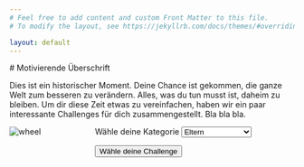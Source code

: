 ```yaml
---
# Feel free to add content and custom Front Matter to this file.
# To modify the layout, see https://jekyllrb.com/docs/themes/#overriding-theme-defaults

layout: default
---
```

<head>
  <script>
    let root = "";
    function getChallenge()
    {
      var e = document.getElementById("age");
      var strUser = e.options[e.selectedIndex].value;
      window.location.assign("router.html#"+strUser);
    }
  </script>
  
  <style>
  .row {
    display: flex;
  }

  .nexttowheel{
    flex: 70%;
  }
  .wheel {
    flex: 30%;
  }
  </style>
</head>
# Motivierende Überschrift

Dies ist ein historischer Moment. Deine Chance ist gekommen, die ganze Welt zum besseren zu verändern.
Alles, was du tun musst ist, daheim zu bleiben. Um dir diese Zeit etwas zu vereinfachen, haben wir ein
paar interessante Challenges für dich zusammengestellt. Bla bla bla.
 <div class="row">
  <div class="wheel">
     <img src="https://imgur.com/download/Gicyf3F" alt="wheel"> 
  </div>
  <div class="nexttowheel">
    <label for="age">Wähle deine Kategorie</label>
    <select id="age">
      <option value="Elt">Eltern</option>
      <option value="Jug">Jugend</option>
      <option value="Erw">Erwachsene</option>
      <option value="Fam">Familie/WG/Paar</option>
    </select>
    <br>
    <p><button type="button" onclick="getChallenge();">Wähle deine Challenge</button></p>
    
  </div>
</div> 
